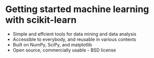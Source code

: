# Getting started machine learning with scikit-learn

- Simple and effcient tools for data mining and data analysis
- Accessible to everybody, and reusable in various contexts
- Built on NumPy, SciPy, and matplotlib
- Open source, commercially usable - BSD license